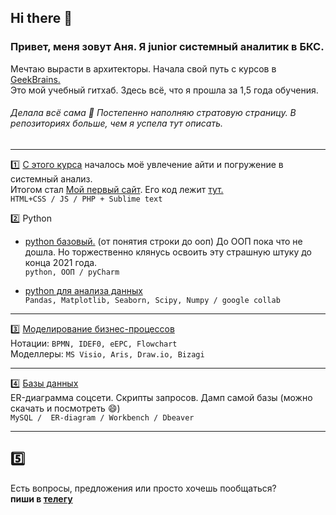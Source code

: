 ## Hi there 👋

### Привет, меня зовут Аня. Я junior системный аналитик в БКС.     
Мечтаю вырасти в архитекторы. Начала свой путь с курсов в [GeekBrains.](https://gb.ru/geek_university/system-business-analysis?tip-kursa-x9ng=professiya)                                  
Это мой учебный гитхаб. Здесь всё, что я прошла за 1,5 года обучения.         

###### Делала всё сама :dancer: Постепенно наполняю стратовую страницу. В репозиториях больше, чем я успела тут описать.       

 -----------------------------------------------------------                                                   
:one: [С этого курса](https://github.com/kornilovaap/JavaScript_start) началось моё увлечение айти и погружение в системный анализ.    
  Итогом стал [Мой первый сайт](http://b9164023.beget.tech). Его код лежит [тут.](https://github.com/kornilovaap/JavaScript_start/tree/main/lesson_4)    
  `HTML+CSS / JS / PHP + Sublime text`
                                   
                      
:two: Python
- [python базовый.](https://github.com/kornilovaap/Python_GeekBrains.ru) (от понятия строки до ооп)
   До ООП пока что не дошла. Но торжественно клянусь освоить эту страшную штуку до конца 2021 года.                     
   `python, ООП / pyCharm`
                                                                            
 - [python для анализа данных](https://github.com/kornilovaap/Python_for_analyst)            
  `Pandas, Matplotlib, Seaborn, Scipy, Numpy / google collab`         
                         
 ----------------------
     
:three:  [Моделирование бизнес-процессов](https://github.com/kornilovaap/Business_process_modeling)                    
Нотации: `BPMN, IDEF0, eEPC, Flowchart`         
Моделлеры: `MS Visio, Aris, Draw.io, Bizagi`     
          
------------------------------------------------         
:four: [Базы данных](https://github.com/kornilovaap/Databases_GeekBrains.ru)      
ER-диаграмма соцсети. Скрипты запросов. Дамп самой базы (можно скачать и посмотреть 😄)               
`MySQL /  ER-diagram / Workbench / Dbeaver`
             
 -------------------------------------------  
 :five:                    
 -------------------------------------------                    
                               
                                     
Есть вопросы, предложения или просто хочешь пообщаться?   
**пиши в [телегу](https://t.me/Anna_PavlovnaK)**        
                       
